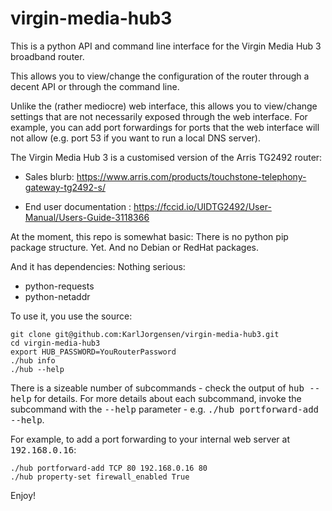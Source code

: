 virgin-media-hub3
=================

This is a python API and command line interface for the Virgin Media
Hub 3 broadband router.

This allows you to view/change the configuration of the router through
a decent API or through the command line.

Unlike the (rather mediocre) web interface, this allows you to
view/change settings that are not necessarily exposed through the web
interface. For example, you can add port forwardings for ports that
the web interface will not allow (e.g. port 53 if you want to run a
local DNS server).

The Virgin Media Hub 3 is a customised version of the Arris TG2492
router:

- Sales blurb:  https://www.arris.com/products/touchstone-telephony-gateway-tg2492-s/

- End user documentation : https://fccid.io/UIDTG2492/User-Manual/Users-Guide-3118366

At the moment, this repo is somewhat basic: There is no python pip
package structure. Yet. And no Debian or RedHat packages.

And it has dependencies: Nothing serious:

- python-requests
- python-netaddr

To use it, you use the source:

    git clone git@github.com:KarlJorgensen/virgin-media-hub3.git
    cd virgin-media-hub3
    export HUB_PASSWORD=YouRouterPassword
    ./hub info
    ./hub --help


There is a sizeable number of subcommands - check the output of
<kbd>hub --help</kbd> for details.  For more details about each
subcommand, invoke the subcommand with the <kbd>--help</kbd>
parameter - e.g. <kbd>./hub portforward-add --help</kbd>.

For example, to add a port forwarding to your internal web server at
<kbd>192.168.0.16</kbd>:

    ./hub portforward-add TCP 80 192.168.0.16 80
	./hub property-set firewall_enabled True

Enjoy!
